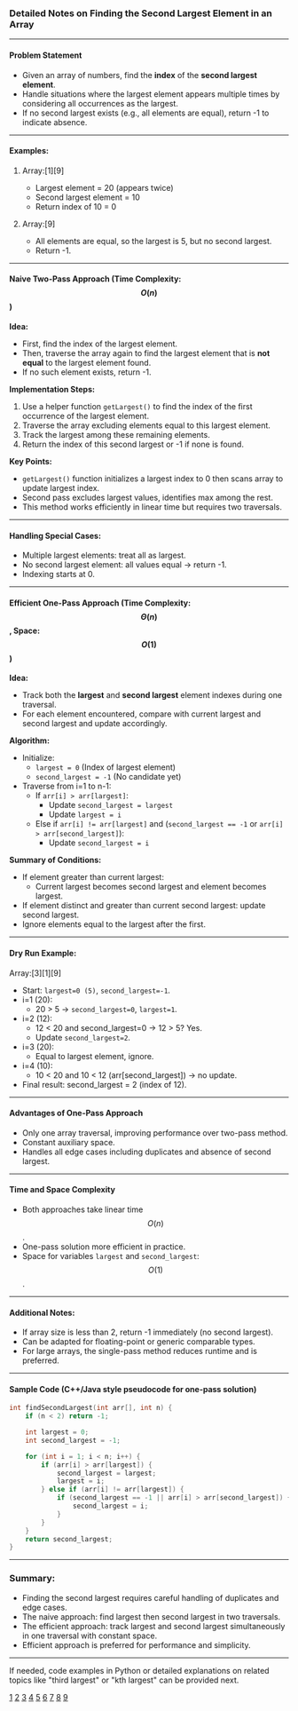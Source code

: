### Detailed Notes on Finding the Second Largest Element in an Array

***

#### Problem Statement
- Given an array of numbers, find the **index** of the **second largest element**.
- Handle situations where the largest element appears multiple times by considering all occurrences as the largest.
- If no second largest exists (e.g., all elements are equal), return -1 to indicate absence.

***

#### Examples:

1. Array:[1][9]
   - Largest element = 20 (appears twice)
   - Second largest element = 10
   - Return index of 10 = 0

2. Array:[9]
   - All elements are equal, so the largest is 5, but no second largest.
   - Return -1.

***

#### Naive Two-Pass Approach (Time Complexity: $$O(n)$$)

**Idea:**
- First, find the index of the largest element.
- Then, traverse the array again to find the largest element that is **not equal** to the largest element found.
- If no such element exists, return -1.

**Implementation Steps:**
1. Use a helper function `getLargest()` to find the index of the first occurrence of the largest element.
2. Traverse the array excluding elements equal to this largest element.
3. Track the largest among these remaining elements.
4. Return the index of this second largest or -1 if none is found.

**Key Points:**
- `getLargest()` function initializes a largest index to 0 then scans array to update largest index.
- Second pass excludes largest values, identifies max among the rest.
- This method works efficiently in linear time but requires two traversals.

***

#### Handling Special Cases:
- Multiple largest elements: treat all as largest.
- No second largest element: all values equal → return -1.
- Indexing starts at 0.
  
***

#### Efficient One-Pass Approach (Time Complexity: $$\Theta(n)$$, Space: $$O(1)$$)

**Idea:**
- Track both the **largest** and **second largest** element indexes during one traversal.
- For each element encountered, compare with current largest and second largest and update accordingly.

**Algorithm:**
- Initialize:
  - `largest = 0` (Index of largest element)
  - `second_largest = -1` (No candidate yet)
- Traverse from i=1 to n-1:
  - If `arr[i] > arr[largest]`:
    - Update `second_largest = largest`
    - Update `largest = i`
  - Else if `arr[i] != arr[largest]` and (`second_largest == -1` or `arr[i] > arr[second_largest]`):
    - Update `second_largest = i`

**Summary of Conditions:**
- If element greater than current largest: 
  - Current largest becomes second largest and element becomes largest.
- If element distinct and greater than current second largest: update second largest.
- Ignore elements equal to the largest after the first.

***

#### Dry Run Example:
Array:[3][1][9]

- Start: `largest=0 (5)`, `second_largest=-1`.
- i=1 (20):
  - 20 > 5 → `second_largest=0`, `largest=1`.
- i=2 (12):
  - 12 < 20 and second_largest=0 → 12 > 5? Yes.
  - Update `second_largest=2`.
- i=3 (20):
  - Equal to largest element, ignore.
- i=4 (10):
  - 10 < 20 and 10 < 12 (arr[second_largest]) → no update.
- Final result: second_largest = 2 (index of 12).

***

#### Advantages of One-Pass Approach
- Only one array traversal, improving performance over two-pass method.
- Constant auxiliary space.
- Handles all edge cases including duplicates and absence of second largest.
  
***

#### Time and Space Complexity
- Both approaches take linear time $$O(n)$$.
- One-pass solution more efficient in practice.
- Space for variables `largest` and `second_largest`: $$O(1)$$.

***

#### Additional Notes:
- If array size is less than 2, return -1 immediately (no second largest).
- Can be adapted for floating-point or generic comparable types.
- For large arrays, the single-pass method reduces runtime and is preferred.

***

#### Sample Code (C++/Java style pseudocode for one-pass solution)

```cpp
int findSecondLargest(int arr[], int n) {
    if (n < 2) return -1;

    int largest = 0;
    int second_largest = -1;

    for (int i = 1; i < n; i++) {
        if (arr[i] > arr[largest]) {
            second_largest = largest;
            largest = i;
        } else if (arr[i] != arr[largest]) {
            if (second_largest == -1 || arr[i] > arr[second_largest]) {
                second_largest = i;
            }
        }
    }
    return second_largest;
}
```

***

### Summary:
- Finding the second largest requires careful handling of duplicates and edge cases.
- The naive approach: find largest then second largest in two traversals.
- The efficient approach: track largest and second largest simultaneously in one traversal with constant space.
- Efficient approach is preferred for performance and simplicity.

***

If needed, code examples in Python or detailed explanations on related topics like "third largest" or "kth largest" can be provided next.

[1](https://www.geeksforgeeks.org/dsa/find-second-largest-element-array/)
[2](https://takeuforward.org/data-structure/find-second-smallest-and-second-largest-element-in-an-array/)
[3](https://www.youtube.com/watch?v=37E9ckMDdTk)
[4](https://www.scaler.in/find-second-largest-number-in-array/)
[5](https://prepbytes.com/blog/finding-second-largest-number-in-array/)
[6](https://www.geeksforgeeks.org/problems/second-largest3735/1)
[7](https://stackoverflow.com/questions/72915844/c-program-to-find-the-second-largest-element-also-the-largest)
[8](https://www.sanfoundry.com/c-program-largest-two-numbers-given-array/)
[9](https://www.codewithharry.com/tutorial/c-array-operations)